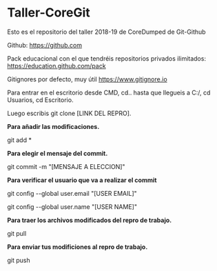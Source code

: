 # Taller-CoreGit
Esto es el repositorio del taller 2018-19 de CoreDumped de Git-Github


Github:
https://github.com

Pack educacional con el que tendréis repositorios privados ilimitados:
https://education.github.com/pack

Gitignores por defecto, muy útil
https://www.gitignore.io

Para entrar en el escritorio desde CMD, cd.. hasta que llegueis a C:/, cd Usuarios, cd Escritorio.

Luego escribis git clone [LINK DEL REPRO].


**Para añadir las modificaciones.**



git add *     

__Para elegir el mensaje del commit.__



git commit -m "[MENSAJE A ELECCION]"    

**Para verificar el usuario que va a realizar el commit**



git config --global user.email "[USER EMAIL]"

git config --global user.name "[USER NAME]"    

__Para traer los archivos modificados del repro de trabajo.__



git pull    


**Para enviar tus modificiones al repro de trabajo.**



git push    
